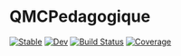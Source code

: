 # QMCPedagogique

[![Stable](https://img.shields.io/badge/docs-stable-blue.svg)](https://v1j4y.github.io/QMCPedagogique.jl/stable)
[![Dev](https://img.shields.io/badge/docs-dev-blue.svg)](https://v1j4y.github.io/QMCPedagogique.jl/dev)
[![Build Status](https://github.com/v1j4y/QMCPedagogique.jl/workflows/CI/badge.svg)](https://github.com/v1j4y/QMCPedagogique.jl/actions)
[![Coverage](https://codecov.io/gh/v1j4y/QMCPedagogique.jl/branch/master/graph/badge.svg)](https://codecov.io/gh/v1j4y/QMCPedagogique.jl)
